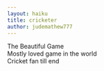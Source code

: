 ```yaml
---
layout: haiku
title: cricketer
author: judemathew777
---
```


The Beautiful Game <br>
Mostly loved game in the world <br>
Cricket fan till end <br>
